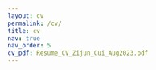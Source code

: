 ```yaml
---
layout: cv
permalink: /cv/
title: cv
nav: true
nav_order: 5
cv_pdf: Resume_CV_Zijun_Cui_Aug2023.pdf
---
```

